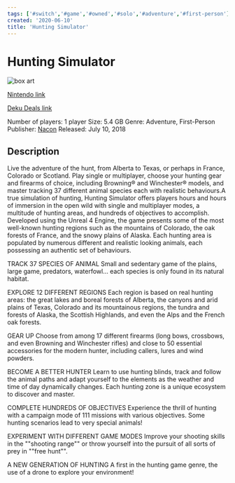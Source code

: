 ```yaml
---
tags: ['#switch','#game','#owned','#solo','#adventure','#first-person']
created: '2020-06-10'
title: 'Hunting Simulator'
---
```

# Hunting Simulator

![box art](https://assets.nintendo.com/image/upload/c_pad,f_auto,h_613,q_auto,w_1089/ncom/en_US/games/switch/h/hunting-simulator-switch/hero?v=2021042818)

[Nintendo link](https://www.nintendo.com/games/detail/hunting-simulator-switch/)

[Deku Deals link](https://www.dekudeals.com/items/hunting-simulator)

Number of players: 1 player
Size: 5.4 GB
Genre: Adventure, First-Person
Publisher: [Nacon](https://www.dekudeals.com/games?include[collection]=true&filter[publisher]=Nacon)
Released: July 10, 2018

## Description

Live the adventure of the hunt, from Alberta to Texas, or perhaps in France, Colorado or Scotland. Play single or multiplayer, choose your hunting gear and firearms of choice, including Browning® and Winchester® models, and master tracking 37 different animal species each with realistic behaviours.A true simulation of hunting, Hunting Simulator offers players hours and hours of immersion in the open wild with single and multiplayer modes, a multitude of hunting areas, and hundreds of objectives to accomplish. Developed using the Unreal 4 Engine, the game presents some of the most well-known hunting regions such as the mountains of Colorado, the oak forests of France, and the snowy plains of Alaska. Each hunting area is populated by numerous different and realistic looking animals, each possessing an authentic set of behaviours.

TRACK 37 SPECIES OF ANIMAL
Small and sedentary game of the plains, large game, predators, waterfowl… each species is only found in its natural habitat.

EXPLORE 12 DIFFERENT REGIONS
Each region is based on real hunting areas: the great lakes and boreal forests of Alberta, the canyons and arid plains of Texas, Colorado and its mountainous regions, the tundra and forests of Alaska, the Scottish Highlands, and even the Alps and the French oak forests.

GEAR UP
Choose from among 17 different firearms (long bows, crossbows, and even Browning and Winchester rifles) and close to 50 essential accessories for the modern hunter, including callers, lures and wind powders.

BECOME A BETTER HUNTER
Learn to use hunting blinds, track and follow the animal paths and adapt yourself to the elements as the weather and time of day dynamically changes. Each hunting zone is a unique ecosystem to discover and master.

COMPLETE HUNDREDS OF OBJECTIVES
Experience the thrill of hunting with a campaign mode of 111 missions with various objectives. Some hunting scenarios lead to very special animals!

EXPERIMENT WITH DIFFERENT GAME MODES
Improve your shooting skills in the ""shooting range"" or throw yourself into the pursuit of all sorts of prey in ""free hunt"".

A NEW GENERATION OF HUNTING
A first in the hunting game genre, the use of a drone to explore your environment!

